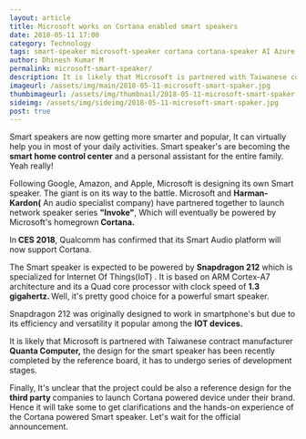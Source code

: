 ```yaml
---
layout: article
title: Microsoft works on Cortana enabled smart speakers
date: 2018-05-11 17:00
category: Technology
tags: smart-speaker microsoft-speaker cortana cortana-speaker AI Azure Build Build2018 gadgetry gadgets gear microsoft personal-computing personalcomputing Windows Windows10
author: Dhinesh Kumar M
permalink: microsoft-smart-speaker/
description: It is likely that Microsoft is partnered with Taiwanese contract manufacturer Quanta Computer, the design for the smart speaker
imageurl: /assets/img/main/2018-05-11-microsoft-smart-spaker.jpg
thumbimageurl: /assets/img/thumbnail/2018-05-11-microsoft-smart-spaker.jpg
sideimg: /assets/img/sideimg/2018-05-11-microsoft-smart-spaker.jpg
post: true
---
```


<p><span class="first-letter">S</span>mart speakers are now getting more smarter and popular, It can virtually help you in most of your daily activities. Smart speaker's are becoming the <strong>smart home control center</strong> and a personal assistant for the entire family. Yeah really!</p>
<p>Following Google, Amazon, and Apple, Microsoft is designing its own Smart speaker. The giant is on its way to the battle. Microsoft and <strong>Harman-Kardon(</strong> An audio specialist company) have partnered together to launch network speaker series <strong>"Invoke"</strong>, Which will eventually be powered by Microsoft's homegrown<strong> Cortana.</strong></p>
<p>In<strong> CES 2018</strong>, Qualcomm has confirmed that its Smart Audio platform will now support Cortana.</p>
<p>The Smart speaker is expected to be powered by <strong>Snapdragon 212</strong> which is specialized for Internet Of Things(IoT) . It is based on ARM Cortex-A7 architecture and its a Quad core processor with clock speed of <strong>1.3 gigahertz. </strong>Well, it's pretty good choice for a powerful smart speaker.</p>
<p>Snapdragon 212 was originally designed to work in smartphone's but due to its efficiency and versatility it popular among the <strong>IOT devices.</strong></p>
<p>It is likely that Microsoft is partnered with Taiwanese contract manufacturer<strong> Quanta Computer,</strong> the design for the smart speaker has been recently completed by the reference board, it has to undergo series of development stages.</p>
<p>Finally, It's unclear that the project could be also a reference design for the <strong>third party </strong>companies to launch Cortana powered device under their brand. Hence it will take some to get clarifications and the hands-on experience of the Cortana powered Smart speaker. Let's wait for the official announcement.</p>